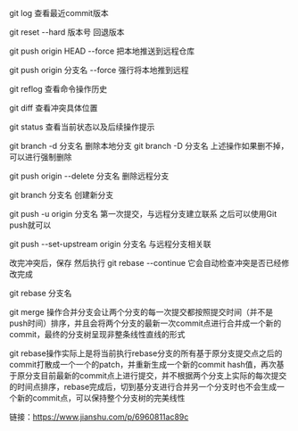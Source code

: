 git log 查看最近commit版本

git reset --hard 版本号    回退版本

git push origin  HEAD --force    把本地推送到远程仓库

git push origin 分支名 --force   强行将本地推到远程

git reflog  查看命令操作历史

git diff 查看冲突具体位置

git status  查看当前状态以及后续操作提示


git branch -d 分支名       删除本地分支
git branch -D 分支名     上述操作如果删不掉，可以进行强制删除

git push origin --delete 分支名   删除远程分支


git branch 分支名   创建新分支

git push -u origin 分支名    第一次提交，与远程分支建立联系    之后可以使用Git push就可以

git push --set-upstream origin 分支名     与远程分支相关联

改完冲突后，保存  然后执行     git rebase --continue   它会自动检查冲突是否已经修改完成

git rebase 分支名

git merge 操作合并分支会让两个分支的每一次提交都按照提交时间（并不是push时间）排序，并且会将两个分支的最新一次commit点进行合并成一个新的commit，最终的分支树呈现非整条线性直线的形式

git rebase操作实际上是将当前执行rebase分支的所有基于原分支提交点之后的commit打散成一个一个的patch，并重新生成一个新的commit hash值，再次基于原分支目前最新的commit点上进行提交，并不根据两个分支上实际的每次提交的时间点排序，rebase完成后，切到基分支进行合并另一个分支时也不会生成一个新的commit点，可以保持整个分支树的完美线性

链接：https://www.jianshu.com/p/6960811ac89c


